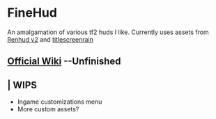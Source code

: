 # FineHud

An amalgamation of various tf2 huds I like.
Currently uses assets from [Renhud v2](https://github.com/LunaXCBN/RenHud-V2) and [titlescreenrain](https://github.com/Niterux/titlescreenrain)

## [Official Wiki](https://github.com/ShatteredDarkrai/FineHud/wiki) --Unfinished

## | WIPS

- Ingame customizations menu
- More custom assets?
